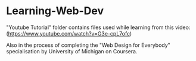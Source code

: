 # Learning-Web-Dev
"Youtube Tutorial" folder contains files used while learning from this video: (https://www.youtube.com/watch?v=G3e-cpL7ofc)

Also in the process of completing the "Web Design for Everybody" specialisation by University of Michigan on Coursera.

